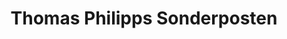 ---
title: "Thomas Philipps Sonderposten"
url: /berlin/thomas-philipps-sonderposten-neue-grottkauer-strasse/
shop: Kramladen
---